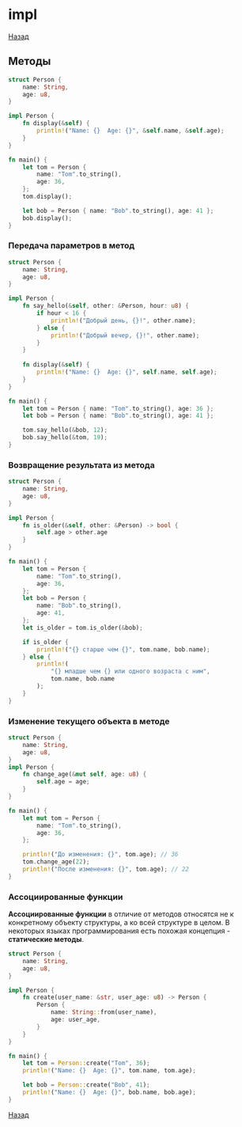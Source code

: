 # impl

[Назад][back]

## Методы

```rust
struct Person {
    name: String,
    age: u8,
}

impl Person {
    fn display(&self) {
        println!("Name: {}  Age: {}", &self.name, &self.age);
    }
}

fn main() {
    let tom = Person {
        name: "Tom".to_string(),
        age: 36,
    };
    tom.display();

    let bob = Person { name: "Bob".to_string(), age: 41 };
    bob.display();
}
```

### Передача параметров в метод

```rust
struct Person {
    name: String,
    age: u8,
}

impl Person {
    fn say_hello(&self, other: &Person, hour: u8) {
        if hour < 16 {
            println!("Добрый день, {}!", other.name);
        } else {
            println!("Добрый вечер, {}!", other.name);
        }
    }
    
    fn display(&self) {
        println!("Name: {}  Age: {}", self.name, self.age);
    }
}

fn main() {
    let tom = Person { name: "Tom".to_string(), age: 36 };
    let bob = Person { name: "Bob".to_string(), age: 41 };

    tom.say_hello(&bob, 12);
    bob.say_hello(&tom, 19);
}
```

### Возвращение результата из метода

```rust
struct Person {
    name: String,
    age: u8,
}

impl Person {
    fn is_older(&self, other: &Person) -> bool {
        self.age > other.age
    }
}

fn main() {
    let tom = Person {
        name: "Tom".to_string(),
        age: 36,
    };
    let bob = Person {
        name: "Bob".to_string(),
        age: 41,
    };
    let is_older = tom.is_older(&bob);

    if is_older {
        println!("{} старше чем {}", tom.name, bob.name);
    } else {
        println!(
            "{} младше чем {} или одного возраста с ним",
            tom.name, bob.name
        );
    }
}
```

### Изменение текущего объекта в методе

```rust
struct Person {
    name: String,
    age: u8,
}
impl Person {
    fn change_age(&mut self, age: u8) {
        self.age = age;
    }
}

fn main() {
    let mut tom = Person {
        name: "Tom".to_string(),
        age: 36,
    };

    println!("До изменения: {}", tom.age); // 36
    tom.change_age(22);
    println!("После изменения: {}", tom.age); // 22
}
```

### Ассоциированные функции

**Ассоциированные функции** в отличие от методов относятся не к конкретному объекту структуры, а ко всей структуре в
целом.
В некоторых языках программирования есть похожая концепция - **статические методы**.

```rust
struct Person {
    name: String,
    age: u8,
}

impl Person {
    fn create(user_name: &str, user_age: u8) -> Person {
        Person {
            name: String::from(user_name),
            age: user_age,
        }
    }
}

fn main() {
    let tom = Person::create("Tom", 36);
    println!("Name: {}  Age: {}", tom.name, tom.age);

    let bob = Person::create("Bob", 41);
    println!("Name: {}  Age: {}", bob.name, bob.age);
}
```

[Назад][back]

[back]: <.> "Назад к оглавлению"
